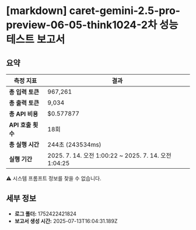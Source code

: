 # [markdown] caret-gemini-2.5-pro-preview-06-05-think1024-2차 성능 테스트 보고서

## 요약

| 측정 지표 | 결과 |
|---|---|
| **총 입력 토큰** | 967,261 |
| **총 출력 토큰** | 9,034 |
| **총 API 비용** | $0.577877 |
| **API 호출 횟수** | 18회 |
| **총 실행 시간** | 244초 (243534ms) |
| **실행 기간** | 2025. 7. 14. 오전 1:00:22 ~ 2025. 7. 14. 오전 1:04:25 |

⚠️ 시스템 프롬프트 정보를 찾을 수 없습니다.



## 세부 정보

- **로그 폴더:** 1752422421824
- **보고서 생성 시간:** 2025-07-13T16:04:31.189Z